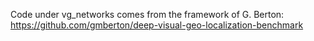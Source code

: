 Code under vg_networks comes from the framework of G. Berton: https://github.com/gmberton/deep-visual-geo-localization-benchmark